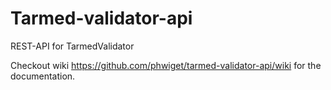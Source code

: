 # Tarmed-validator-api
REST-API for TarmedValidator

Checkout wiki <https://github.com/phwiget/tarmed-validator-api/wiki> for the documentation.
